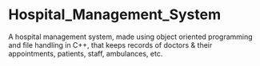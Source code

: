 # Hospital_Management_System
A hospital management system, made using object oriented programming and file handling in C++, that keeps records of doctors & their appointments, patients, staff, ambulances, etc.

